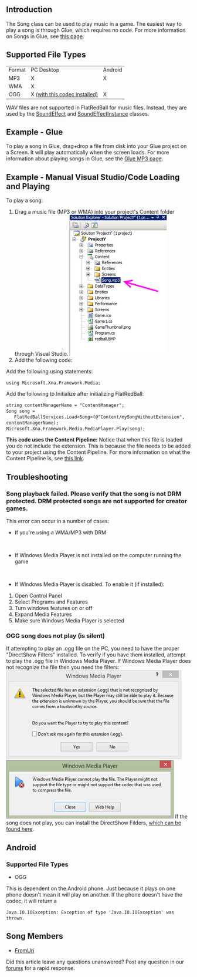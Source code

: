 ## Introduction

The Song class can be used to play music in a game. The easiest way to play a song is through Glue, which requires no code. For more information on Songs in Glue, see [this page](/frb/docs/index.php?title=Glue:How_To:Play_Songs.md "Glue:How To:Play Songs").

## Supported File Types

|        |                                                                       |         |
|--------|-----------------------------------------------------------------------|---------|
| Format | PC Desktop                                                            | Android |
| MP3    | X                                                                     | X       |
| WMA    | X                                                                     |         |
| OGG    | X [(with this codec installed)](http://www.vorbis.com/setup_windows/) | X       |

WAV files are not supported in FlatRedBall for music files. Instead, they are used by the [SoundEffect](/frb/docs/index.php?title=Microsoft.Xna.Framework.Audio.SoundEffect.md "Microsoft.Xna.Framework.Audio.SoundEffect") and [SoundEffectInstance](/frb/docs/index.php?title=Microsoft.Xna.Framework.Audio.SoundEffect.mdInstance "Microsoft.Xna.Framework.Audio.SoundEffectInstance") classes.

## Example - Glue

To play a song in Glue, drag+drop a file from disk into your Glue project on a Screen. It will play automatically when the screen loads. For more information about playing songs in Glue, see the [Glue MP3 page](/documentation/tools/glue-reference/files/glue-reference-files-mp3-file-mp3.md).

## Example - Manual Visual Studio/Code Loading and Playing

To play a song:

1.  Drag a music file (MP3 or WMA) into your project's Content folder through Visual Studio. ![SongInContentProject.png](/media/migrated_media-SongInContentProject.png)
2.  Add the following code:

Add the following using statements:

    using Microsoft.Xna.Framework.Media;

Add the following to Initialize after initializing FlatRedBall:

    string contentManagerName = "ContentManager";
    Song song = 
       FlatRedBallServices.Load<Song>(@"Content/mySongWithoutExtension", contentManagerName);
    Microsoft.Xna.Framework.Media.MediaPlayer.Play(song);

**This code uses the Content Pipeline:** Notice that when this file is loaded you do not include the extension. This is because the file needs to be added to your project using the Content Pipeline. For more information on what the Content Pipeline is, see [this link](/frb/docs/index.php?title=Tutorials:Adding_files_to_your_project.md "Tutorials:Adding files to your project").

## Troubleshooting

### Song playback failed. Please verify that the song is not DRM protected. DRM protected songs are not supported for creator games.

This error can occur in a number of cases:

-   If you're using a WMA/MP3 with DRM

&nbsp;

-   If Windows Media Player is not installed on the computer running the game

&nbsp;

-   If Windows Media Player is disabled. To enable it (if installed):

1.  Open Control Panel
2.  Select Programs and Features
3.  Turn windows features on or off
4.  Expand Media Features
5.  Make sure Windows Media Player is selected

### OGG song does not play (is silent)

If attempting to play an .ogg file on the PC, you need to have the proper "DirectShow Filters" installed. To verify if you have them installed, attempt to play the .ogg file in Windows Media Player. If Windows Media Player does not recognize the file then you need the filters: ![OggError1.png](/media/migrated_media-OggError1.png) ![OggError2.png](/media/migrated_media-OggError2.png) If the song does not play, you can install the DirectShow Filders, [which can be found here](http://www.vorbis.com/setup_windows/).

## Android

### Supported File Types

-   OGG

This is dependent on the Android phone. Just because it plays on one phone doesn't mean it will play on another. If the phone doesn't have the codec, it will return a

    Java.IO.IOException: Exception of type 'Java.IO.IOException' was thrown.

## Song Members

-   [FromUri](/frb/docs/index.php?title=Microsoft.Xna.Framework.Media.Song.FromUri.md "Microsoft.Xna.Framework.Media.Song.FromUri")

Did this article leave any questions unanswered? Post any question in our [forums](/frb/forum.md) for a rapid response.
